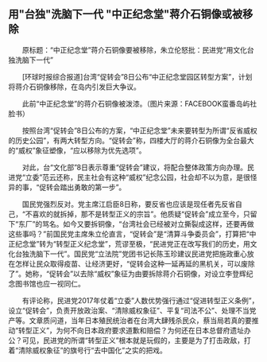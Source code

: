## 用"台独"洗脑下一代 "中正纪念堂"蒋介石铜像或被移除
　　原标题：“中正纪念堂”蒋介石铜像要被移除，朱立伦怒批：民进党“用文化台独洗脑下一代”

　　[环球时报综合报道]台湾“促转会”8日公布“中正纪念堂园区转型方案”，计划将蒋介石铜像移除，在岛内引发巨大争议。

　　此前“中正纪念堂”的蒋介石铜像被泼漆。（图片来源：FACEBOOK蛮番岛屿社脸书）

　　按照台湾“促转会”8日公布的方案，“中正纪念堂”未来要转型为所谓“反省威权的历史公园”，有两大转型方向。“促转会”称，四楼大厅的蒋介石铜像为全台最大的“威权”象征塑像，“应以移除为优先选项”。

　　对此，台“文化部”8日表示尊重“促转会”建议，将配合整体政策方向办理。民进党“立委”范云还称，民主社会有这种“威权”纪念公园，社会却不以为意，是很怪异的事，“促转会踏出勇敢的第一步”。

　　国民党强烈反对。党主席江启臣8日称，要反省也应该是现任者先反省自己，“不喜欢的就拆掉，那不是转型正义的宗旨”。他质疑“促转会”成立至今，只留下“东厂”的骂名。如今又要拆铜像，“台湾社会已经被对立撕裂成这样，还要再做这些事吗？”前国民党主席朱立伦直言，“促转会”是“清算斗争委员会”，打算把“中正纪念堂”转为“转型正义纪念堂”，荒谬至极，“民进党正在改写我们的历史，用文化台独洗脑下一代”。国民党“立法院”党团书记长陈玉珍建议民进党把施政重心放在怎样让民众取得疫苗、让经济更好，“促转会这种一延再延的黑机关，可以废除了”。她称，“促转会”以去除“威权”象征为由要拆除蒋介石铜像，对设立李登辉纪念图书馆也应一视同仁。

　　有评论称，民进党2017年仗着“立委”人数优势强行通过“促进转型正义条例”，设立“促转会”，负责开放政治案、“清除威权象征”、平复“司法不公”、处理不当党产等。文章质问道，当年日本殖民统治者在台湾大肆残杀民众，蔡当局若真的要推动“转型正义”，为何不向日本政府要求道歉和赔偿？为何还在日本总督府遗址办公？可见，民进党的所谓“转型正义”根本就是玩假的，主要是为了打击政敌，打着“清除威权象征”的旗号行“去中国化”之实的把戏。

